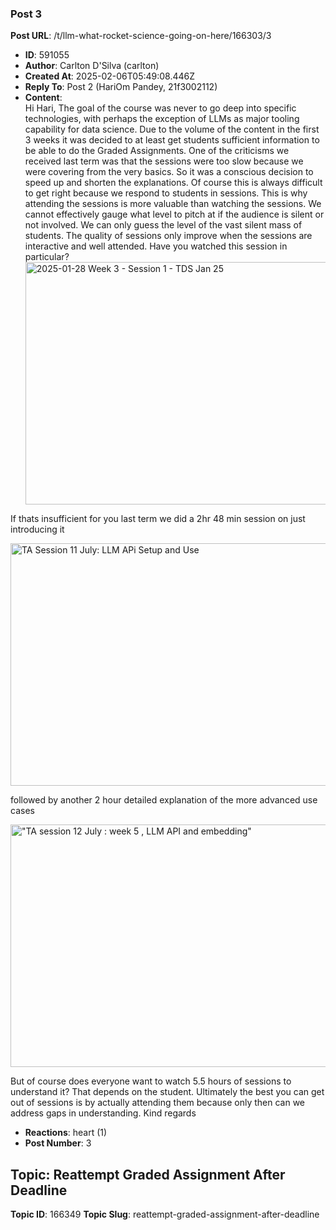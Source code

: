 ### Post 3
**Post URL**: /t/llm-what-rocket-science-going-on-here/166303/3
- **ID**: 591055
- **Author**: Carlton D'Silva (carlton)
- **Created At**: 2025-02-06T05:49:08.446Z
- **Reply To**: Post 2 (HariOm Pandey, 21f3002112)
- **Content**:  
  Hi Hari,
The goal of the course was never to go deep into specific technologies, with perhaps the exception of LLMs as major tooling capability for data science. Due to the volume of the content in the first 3 weeks it was decided to at least get students sufficient information to be able to do the Graded Assignments. One of the criticisms we received last term was that the sessions were too slow because we were covering from the very basics. So it was a conscious decision to speed up and shorten the explanations. Of course this is always difficult to get right because we respond to students in sessions. This is why attending the sessions is more valuable than watching the sessions. We cannot effectively gauge what level to pitch at if the audience is silent or not involved. We can only guess the level of the vast silent mass of students. The quality of sessions only improve when the sessions are interactive and well attended.
Have you watched this session in particular?<div class="youtube-onebox lazy-video-container" data-video-id="lmSMQ5LWa30" data-video-title="2025-01-28 Week 3 - Session 1 - TDS Jan 25" data-video-start-time="3133" data-provider-name="youtube">
  <a href="https://www.youtube.com/watch?v=lmSMQ5LWa30&amp;t=3133" target="_blank" class="video-thumbnail" rel="noopener nofollow ugc">
    <img class="youtube-thumbnail" src="https://europe1.discourse-cdn.com/flex013/uploads/iitm/original/3X/5/f/5f761086e44617c54e405c03db45772d8428e8df.jpeg" title="2025-01-28 Week 3 - Session 1 - TDS Jan 25" data-dominant-color="595B5F" width="690" height="388">
  </a>
</div>

If thats insufficient for you last term we did a 2hr 48 min session on just introducing it<div class="youtube-onebox lazy-video-container" data-video-id="3OdReZsvi2w" data-video-title="TA Session 11 July: LLM APi Setup and Use" data-video-start-time="" data-provider-name="youtube">
  <a href="https://www.youtube.com/watch?v=3OdReZsvi2w" target="_blank" class="video-thumbnail" rel="noopener nofollow ugc">
    <img class="youtube-thumbnail" src="https://europe1.discourse-cdn.com/flex013/uploads/iitm/original/3X/c/3/c37c79aa38f5d6c672b5a13b4f99a012a7e5da74.jpeg" title="TA Session 11 July: LLM APi Setup and Use" data-dominant-color="844D39" width="690" height="388">
  </a>
</div>

followed by another 2 hour detailed explanation of the more advanced use cases<div class="youtube-onebox lazy-video-container" data-video-id="ELZf0n_0u9w" data-video-title="&quot;TA session 12 July : week 5 , LLM API and embedding&quot;" data-video-start-time="" data-provider-name="youtube">
  <a href="https://www.youtube.com/watch?v=ELZf0n_0u9w" target="_blank" class="video-thumbnail" rel="noopener nofollow ugc">
    <img class="youtube-thumbnail" src="https://europe1.discourse-cdn.com/flex013/uploads/iitm/original/3X/6/f/6f939856a1a40a564cc355f6fd4a217178902967.jpeg" title="&quot;TA session 12 July : week 5 , LLM API and embedding&quot;" data-dominant-color="838585" width="690" height="388">
  </a>
</div>

But of course does everyone want to watch 5.5 hours of sessions to understand it? That depends on the student.
Ultimately the best you can get out of sessions is by actually attending them because only then can we address gaps in understanding.
Kind regards
- **Reactions**: heart (1)
- **Post Number**: 3

## Topic: Reattempt Graded Assignment After Deadline
**Topic ID**: 166349
**Topic Slug**: reattempt-graded-assignment-after-deadline

